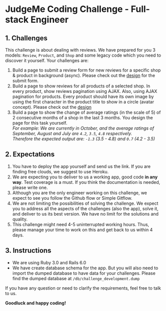# JudgeMe Coding Challenge - Full-stack Engineer

## 1. Challenges
This challenge is about dealing with reviews. We have prepared for you 3 models: `Review`, `Product`, and `Shop` and some legacy code which you need to discover it yourself. Your challenges are:

1. Build a page to submit a review form for new reviews for a specific shop & product in background (async). Please check out the [design](https://www.figma.com/file/d9raNQDcOgKWvhUKNsbIi6/RoR-assignments?node-id=0%3A1) for the submit form.
2. Build a page to show reviews for all products of a selected shop. In every product, show reviews pagination using AJAX. Also, using AJAX pagination for products. Every product should have its own image by using the first character in the product title to show in a circle (avatar concept). Please check out the [design](https://www.figma.com/file/d9raNQDcOgKWvhUKNsbIi6/RoR-assignments?node-id=0%3A1)
3. Build a page to show the change of average ratings (in the scale of 5) of 2 consecutive months of a shop in the last 3 months. You design the page for this task yourself.  
*For example:
We are currently in October, and the average ratings of September, August and July are `4.2`, `3.5`, `4.8` respectively.  
Therefore the expected output are: `-1.3` (3.5 - 4.8) and `0.7` (4.2 - 3.5)*

## 2. Expectations
1. You have to deploy the app yourself and send us the link. If you are finding free clouds, we suggest to use Heroku.
2. We are expecting you to deliver to us a working app, good code **in any way**. Test coverage is a must. If you think the documentation is needed, please write one.
3. Although you are the only engineer working on this challenge, we expect to see you follow the Github flow or Simple Gitflow.
4. We are not limiting the possibilities of solving the challenge. We expect you to address all the aspects of the challenges (also the app), solve it, and deliver to us its best version. We have no limit for the solutions and quality.
5. This challenge might need 4-5 uninterrupted working hours. Thus, please manage your time to work on this and get back to us within 4 days.

## 3. Instructions
- We are using Ruby 3.0 and Rails 6.0
- We have create database schema for the app. But you will also need to import the dumped database to have data for your challenges. Please find the dumped database at `/db/challenge_development.dump`

If you have any question or need to clarify the requirements, feel free to talk to us.

**Goodluck and happy coding!**
